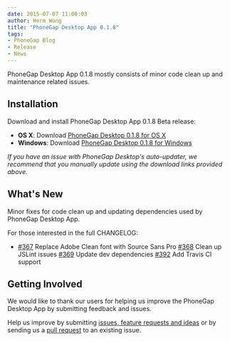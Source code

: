 ```yaml
---
date: 2015-07-07 11:00:03
author: Herm Wong
title: "PhoneGap Desktop App 0.1.8"
tags:
- PhoneGap Blog
- Release
- News
---
```


PhoneGap Desktop App 0.1.8 mostly consists of minor code clean up and maintenance related issues.

## Installation ##

Download and install PhoneGap Desktop App 0.1.8 Beta release:

- __OS X__: Download [PhoneGap Desktop 0.1.8 for OS X](https://github.com/phonegap/phonegap-app-desktop/releases/download/0.1.8/PhoneGapDesktop.dmg)
- __Windows__: Download [PhoneGap Desktop 0.1.8 for Windows](https://github.com/phonegap/phonegap-app-desktop/releases/download/0.1.8/PhoneGapSetup.exe)

_If you have an issue with PhoneGap Desktop's auto-updater, we recommend that you manually update using the download links provided above._

## What's New ##

Minor fixes for code clean up and updating dependencies used by PhoneGap Desktop App.

For those interested in the full CHANGELOG:

- [#367](https://github.com/phonegap/phonegap-app-desktop/issues/367) Replace Adobe Clean font with Source Sans Pro
[#368](https://github.com/phonegap/phonegap-app-desktop/issues/368) Clean up JSLint issues
[#369](https://github.com/phonegap/phonegap-app-desktop/issues/369) Update dev dependencies
[#392](https://github.com/phonegap/phonegap-app-desktop/issues/392) Add Travis CI support

## Getting Involved ##

We would like to thank our users for helping us improve the PhoneGap Desktop App by submitting feedback and issues.

Help us improve by submitting [issues, feature requests and ideas](https://github.com/phonegap/phonegap-app-desktop/issues) or by sending us a [pull request](https://github.com/phonegap/phonegap-app-desktop) to an existing issue.
